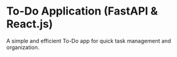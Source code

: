 # To-Do Application (FastAPI & React.js)
A simple and efficient To-Do app for quick task management and organization.
